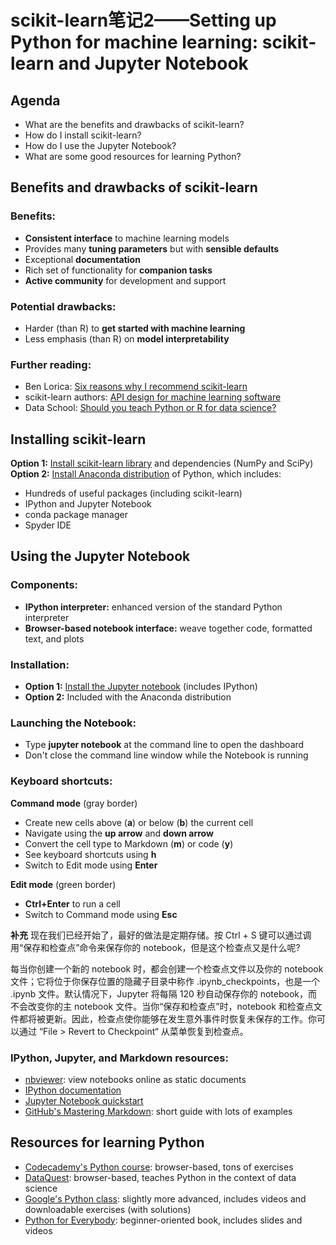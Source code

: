# scikit-learn笔记2——Setting up Python for machine learning: scikit-learn and Jupyter Notebook
## Agenda
- What are the benefits and drawbacks of scikit-learn?
- How do I install scikit-learn?
- How do I use the Jupyter Notebook?
- What are some good resources for learning Python?

## Benefits and drawbacks of scikit-learn
### Benefits:
- **Consistent interface** to machine learning models
- Provides many **tuning parameters** but with **sensible defaults**
- Exceptional **documentation**
- Rich set of functionality for **companion tasks**
- **Active community** for development and support
### Potential drawbacks:
- Harder (than R) to **get started with machine learning**
- Less emphasis (than R) on **model interpretability**

### Further reading:
- Ben Lorica: [Six reasons why I recommend scikit-learn](http://radar.oreilly.com/2013/12/six-reasons-why-i-recommend-scikit-learn.html)
- scikit-learn authors: [API design for machine learning software](http://arxiv.org/pdf/1309.0238v1.pdf)
- Data School: [Should you teach Python or R for data science?](http://www.dataschool.io/python-or-r-for-data-science/)

## Installing scikit-learn
**Option 1:** [Install scikit-learn library](http://scikit-learn.org/stable/install.html) and dependencies (NumPy and SciPy)
**Option 2:** [Install Anaconda distribution](https://www.anaconda.com/download/) of Python, which includes:
- Hundreds of useful packages (including scikit-learn)
- IPython and Jupyter Notebook
- conda package manager
- Spyder IDE

## Using the Jupyter Notebook

### Components:
- **IPython interpreter:** enhanced version of the standard Python interpreter
- **Browser-based notebook interface:** weave together code, formatted text, and plots

### Installation:

- **Option 1:** [Install the Jupyter notebook](https://jupyter.readthedocs.io/en/latest/install.html) (includes IPython)
- **Option 2:** Included with the Anaconda distribution

### Launching the Notebook:

- Type **jupyter notebook** at the command line to open the dashboard
- Don't close the command line window while the Notebook is running

### Keyboard shortcuts:
**Command mode** (gray border)
- Create new cells above (**a**) or below (**b**) the current cell
- Navigate using the **up arrow** and **down arrow**
- Convert the cell type to Markdown (**m**) or code (**y**)
- See keyboard shortcuts using **h**
- Switch to Edit mode using **Enter**

**Edit mode** (green border)

- **Ctrl+Enter** to run a cell
- Switch to Command mode using **Esc**

**补充**
现在我们已经开始了，最好的做法是定期存储。按 Ctrl + S 键可以通过调用“保存和检查点”命令来保存你的 notebook，但是这个检查点又是什么呢?

每当你创建一个新的 notebook 时，都会创建一个检查点文件以及你的 notebook 文件；它将位于你保存位置的隐藏子目录中称作 .ipynb_checkpoints，也是一个 .ipynb 文件。默认情况下，Jupyter 将每隔 120 秒自动保存你的 notebook，而不会改变你的主 notebook 文件。当你“保存和检查点”时，notebook 和检查点文件都将被更新。因此，检查点使你能够在发生意外事件时恢复未保存的工作。你可以通过 “File > Revert to Checkpoint“ 从菜单恢复到检查点。

### IPython, Jupyter, and Markdown resources:

- [nbviewer](http://nbviewer.jupyter.org/): view notebooks online as static documents
- [IPython documentation](http://ipython.readthedocs.io/en/stable/)
- [Jupyter Notebook quickstart](http://jupyter.readthedocs.io/en/latest/content-quickstart.html)
- [GitHub's Mastering Markdown](https://guides.github.com/features/mastering-markdown/): short guide with lots of examples

## Resources for learning Python

- [Codecademy's Python course](https://www.codecademy.com/learn/learn-python): browser-based, tons of exercises
- [DataQuest](https://www.dataquest.io/): browser-based, teaches Python in the context of data science
- [Google's Python class](https://developers.google.com/edu/python/): slightly more advanced, includes videos and downloadable exercises (with solutions)
- [Python for Everybody](https://www.py4e.com/): beginner-oriented book, includes slides and videos

